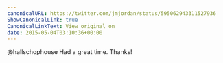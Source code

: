 ```yaml
---
canonicalURL: https://twitter.com/jmjordan/status/595062943311527936
ShowCanonicalLink: true
CanonicalLinkText: View original on
date: 2015-05-04T03:10:36+00:00
---
```

@hallschophouse Had a great time. Thanks!